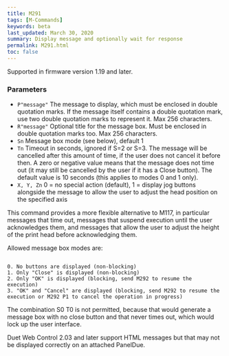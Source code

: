 ```yaml
---
title: M291
tags: [M-Commands] 
keywords: beta 
last_updated: March 30, 2020 
summary: Display message and optionally wait for response 
permalink: M291.html
toc: false 
---
```



Supported in firmware version 1.19 and later.

### Parameters

* `P"message"` The message to display, which must be enclosed in double quotation marks. If the message itself contains a double quotation mark, use two double quotation marks to represent it. Max 256 characters.
* `R"message"` Optional title for the message box. Must be enclosed in double quotation marks too. Max 256 characters.
* `Sn` Message box mode (see below), default 1
* `Tn` Timeout in seconds, ignored if S=2 or S=3. The message will be cancelled after this amount of time, if the user does not cancel it before then. A zero or negative value means that the message does not time out (it may still be cancelled by the user if it has a Close button). The default value is 10 seconds (this applies to modes 0 and 1 only).
* `X, Y, Zn` 0 = no special action (default), 1 = display jog buttons alongside the message to allow the user to adjust the head position on the specified axis

This command provides a more flexible alternative to M117, in particular messages that time out, messages that suspend execution until the user acknowledges them, and messages that allow the user to adjust the height of the print head before acknowledging them.

Allowed message box modes are:

```

0. No buttons are displayed (non-blocking)
1. Only "Close" is displayed (non-blocking)
2. Only "OK" is displayed (blocking, send M292 to resume the execution)
3. "OK" and "Cancel" are displayed (blocking, send M292 to resume the execution or M292 P1 to cancel the operation in progress)

```

The combination S0 T0 is not permitted, because that would generate a message box with no close button and that never times out, which would  lock up the user interface.

Duet Web Control 2.03 and later support HTML messages but that may not be displayed correctly on an attached PanelDue.

